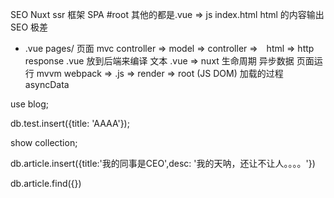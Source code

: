 SEO  Nuxt ssr 框架
SPA #root 其他的都是.vue => js
index.html html 的内容输出 SEO 极差

- .vue pages/ 页面
mvc controller => model => controller =>　html => http response
.vue 放到后端来编译
文本 .vue => nuxt
生命周期 异步数据 页面运行 
mvvm webpack => .js => render => root (JS DOM)
加载的过程
asyncData


use blog; 

db.test.insert({title: 'AAAA'});

show collection;

db.article.insert({title:'我的同事是CEO',desc: '我的天呐，还让不让人。。。。'})

db.article.find({})